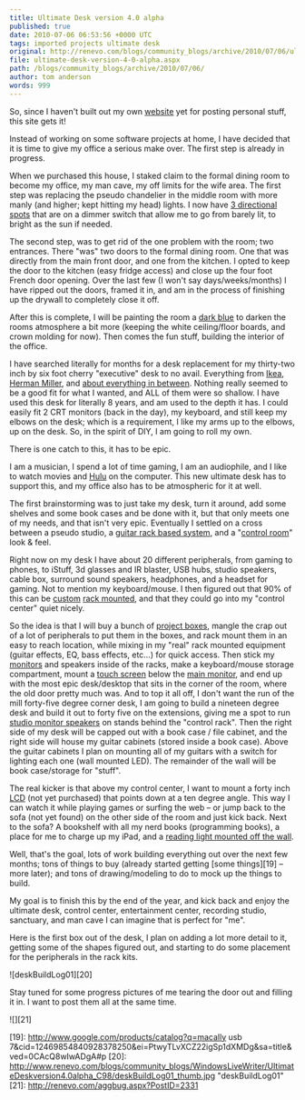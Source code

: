 ```yaml
---
title: Ultimate Desk version 4.0 alpha
published: true
date: 2010-07-06 06:53:56 +0000 UTC
tags: imported projects ultimate desk
original: http://renevo.com/blogs/community_blogs/archive/2010/07/06/ultimate-desk-version-4-0-alpha.aspx
file: ultimate-desk-version-4-0-alpha.aspx
path: /blogs/community_blogs/archive/2010/07/06/
author: tom anderson
words: 999
---
```

So, since I haven't built out my own [website][1] yet for posting personal stuff, this site gets it!

Instead of working on some software projects at home, I have decided that it is time to give my office a serious make over. The first step is already in progress.

When we purchased this house, I staked claim to the formal dining room to become my office, my man cave, my off limits for the wife area. The first step was replacing the pseudo chandelier in the middle room with more manly (and higher; kept hitting my head) lights. I now have [3 directional spots][2] that are on a dimmer switch that allow me to go from barely lit, to bright as the sun if needed.

The second step, was to get rid of the one problem with the room; two entrances. There "was" two doors to the formal dining room. One that was directly from the main front door, and one from the kitchen. I opted to keep the door to the kitchen (easy fridge access) and close up the four foot French door opening. Over the last few (I won't say days/weeks/months) I have ripped out the doors, framed it in, and am in the process of finishing up the drywall to completely close it off.

After this is complete, I will be painting the room a [dark blue][3] to darken the rooms atmosphere a bit more (keeping the white ceiling/floor boards, and crown molding for now). Then comes the fun stuff, building the interior of the office.

I have searched literally for months for a desk replacement for my thirty-two inch by six foot cherry "executive" desk to no avail. Everything from [Ikea][4], [Herman Miller][5], and [about everything in between][6]. Nothing really seemed to be a good fit for what I wanted, and ALL of them were so shallow. I have used this desk for literally 8 years, and am used to the depth it has. I could easily fit 2 CRT monitors (back in the day), my keyboard, and still keep my elbows on the desk; which is a requirement, I like my arms up to the elbows, up on the desk. So, in the spirit of DIY, I am going to roll my own.

There is one catch to this, it has to be epic.

I am a musician, I spend a lot of time gaming, I am an audiophile, and I like to watch movies and [Hulu][7] on the computer. This new ultimate desk has to support this, and my office also has to be atmospheric for it at well.

The first brainstorming was to just take my desk, turn it around, add some shelves and some book cases and be done with it, but that only meets one of my needs, and that isn't very epic. Eventually I settled on a cross between a pseudo studio, a [guitar rack based system][8], and a "[control room][9]" look & feel.

Right now on my desk I have about 20 different peripherals, from gaming to phones, to iStuff, 3d glasses and IR blaster, USB hubs, studio speakers, cable box, surround sound speakers, headphones, and a headset for gaming. Not to mention my keyboard/mouse. I then figured out that 90% of this can be [custom][10] [rack mounted][11], and that they could go into my "control center" quiet nicely.

So the idea is that I will buy a bunch of [project boxes][12], mangle the crap out of a lot of peripherals to put them in the boxes, and rack mount them in an easy to reach location, while mixing in my "real" rack mounted equipment (guitar effects, EQ, bass effects, etc…) for quick access. Then stick my [monitors][13] and speakers inside of the racks, make a keyboard/mouse storage compartment, mount a [touch screen][14] below the [main monitor][15], and end up with the most epic desk/desktop that sits in the corner of the room, where the old door pretty much was. And to top it all off, I don't want the run of the mill forty-five degree corner desk, I am going to build a nineteen degree desk and build it out to forty five on the extensions, giving me a spot to run [studio monitor speakers][16] on stands behind the "control rack". Then the right side of my desk will be capped out with a book case / file cabinet, and the right side will house my guitar cabinets (stored inside a book case). Above the guitar cabinets I plan on mounting all of my guitars with a switch for lighting each one (wall mounted LED). The remainder of the wall will be book case/storage for "stuff".

The real kicker is that above my control center, I want to mount a forty inch [LCD][17] (not yet purchased) that points down at a ten degree angle. This way I can watch it while playing games or surfing the web – or jump back to the sofa (not yet found) on the other side of the room and just kick back. Next to the sofa? A bookshelf with all my nerd books (programming books), a place for me to charge up my iPad, and a [reading light mounted off the wall][18].

Well, that's the goal, lots of work building everything out over the next few months; tons of things to buy (already started getting [some things][19] – more later); and tons of drawing/modeling to do to mock up the things to build.

My goal is to finish this by the end of the year, and kick back and enjoy the ultimate desk, control center, entertainment center, recording studio, sanctuary, and man cave I can imagine that is perfect for "me".

Here is the first box out of the desk, I plan on adding a lot more detail to it, getting some of the shapes figured out, and starting to do some placement for the peripherals in the rack kits.

![deskBuildLog01][20]

Stay tuned for some progress pictures of me tearing the door out and filling it in. I want to post them all at the same time.

![][21]

[1]: http://tomanderson.me
[2]: http://www.homedepot.com/Lighting-Fans-Track-Lighting/Hampton-Bay/h_d1/N-5yc1vZaqvtZp4Z1xhc/R-100207532/h_d2/ProductDisplay?langId=-1&storeId=10051&catalogId=10053
[3]: http://fp.vendaria.com/vpop/VpopViewer.html?uid=100637333&iid=AddpfzvImumvmKvJJIIKfwKILumLKv&bg=FFFFFF&nm=BZOpener&err=0&title=&pf=t&fr=t
[4]: http://adam.pra.to/content/jerker/
[5]: http://cgi.ebay.com/ws/eBayISAPI.dll?ViewItem&item=270556771683&rvr_id=&crlp=1_263602_263622&UA=?*S?&GUID=ce7356c81260a0e20385fb35ff2b4488&itemid=270556771683&ff4=263602_263622
[6]: http://www.simplydesks.com/
[7]: http://www.hulu.com
[8]: http://www.rockhardcases.com/index.php?page=amp-racks
[9]: http://www.pasen.gov/images/control_room.gif
[10]: http://www.switchcraft.com/products/560.html
[11]: http://www.tomgruning.com/Rackmounting.htm
[12]: http://www.frontendaudio.com/ProductDetails.asp?ProductCode=9999-05106
[13]: http://us.acer.com/acer/seu30e.do?LanguageISOCtxParam=en&link=ln374e&CountryISOCtxParam=US&acond125e=42439&kcond48e.c2att101=42439&sp=page17e&ctx1g.c2att92=453&ctx2.c2att1=25&ctx1.att21k=1&CRC=3197748458
[14]: http://www.mimomonitors.com/products/mimo-720-f-flex-screen-mountable-touchscreen-usb-monitor
[15]: http://us.acer.com/acer/product.do?LanguageISOCtxParam=en&rcond5e.c2att92=453&inu49e.current.c2att92=453&link=ln314e&CountryISOCtxParam=US&kcond47e.c2att92=453&rcond159e.att21k=1&kcond48e.c2att101=73752&rcond190e.att21k=1&acond23=US&rcond4e.att21k=1&sp=page17e&rcond157e.c2att92=453&ctx1g.c2att92=453&rcond42e.att21k=1&kcond50e.c2att92=453&rcond45e.att21k=1&rcond158e.c2att1=25&ctx2.c2att1=25&inu53e.current.c2att92=453&rcond38e.c2att1=25&var13e=US&rcond44e.c2att1=25&rcond186e.c2att92=453&rcond3e.c2att1=25&rcond28e.attN2B2F2EEF=3264&rcond189e.c2att1=25&ctx1.att21k=1&CRC=179200336
[16]: http://pro-audio.musiciansfriend.com/product/Behringer-TRUTH-B2030A-Active-Monitor-Single?sku=485799&rec=product_sim_A
[17]: http://www.google.com/products/catalog?q=40
[18]: http://www.pegasusassociates.com/ReadingLightWallLoV.html?utm_source=googlebase&utm_medium=free&utm_term=P-50363&utm_campaign=googlebase
[19]: http://www.google.com/products/catalog?q=macally usb 7&cid=12469854840928378250&ei=PtwyTLvXCZ22igSp1dXMDg&sa=title&ved=0CAcQ8wIwADgA#p
[20]: http://www.renevo.com/blogs/community_blogs/WindowsLiveWriter/UltimateDeskversion4.0alpha_C98/deskBuildLog01_thumb.jpg "deskBuildLog01"
[21]: http://renevo.com/aggbug.aspx?PostID=2331

